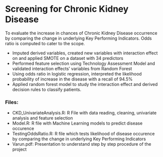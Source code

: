 # Screening for Chronic Kidney Disease

To evaluate the increase in chances of Chronic Kidney Disease occurrence by comparing the change in underlying Key Performing Indicators. Odds ratio is computed to cater to the scope.
- Imputed derived variables, created new variables with interaction effect on and applied SMOTE on a dataset with 34 predictors
- Performed feature selection using Technology Assessment Model and validated interaction effects’ variables from Random Forest
- Using odds ratio in logistic regression, interpreted the likelihood probability of increase in the disease with a recall of 94.5%
- Applied random forest model to study the interaction effect and derived decision rules to classify patients. 

### Files:
- CKD_UnivariateAnalysis.R: R File with data reading, cleaning, univariate analysis and feature selection
- Model.R: R file with Machine Learning models to predict disease occurence
- TestingOddsRatio.R: R file which tests likelihood of disease occurence by comparing the change in underlying Key Performing Indicators
- Varun.pdf: Presentation to understand step by step procedure of the project
